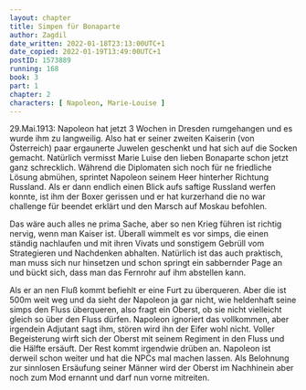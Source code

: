 ```yaml
---
layout: chapter
title: Simpen für Bonaparte
author: Zagdil
date_written: 2022-01-18T23:13:00UTC+1
date_copied: 2022-01-19T13:49:00UTC+1
postID: 1573889
running: 168
book: 3
part: 1
chapter: 2
characters: [ Napoleon, Marie-Louise ]
---
```

29.Mai.1913: Napoleon hat jetzt 3 Wochen in Dresden rumgehangen und es wurde ihm zu langweilig. Also hat er seiner zweiten Kaiserin (von Österreich) paar ergaunerte Juwelen geschenkt und hat sich auf die Socken gemacht. Natürlich vermisst Marie Luise den lieben Bonaparte schon jetzt ganz schrecklich. Während die Diplomaten sich noch für ne friedliche Lösung abmühen, sprintet Napoleon seinem Heer hinterher Richtung Russland. Als er dann endlich einen Blick aufs saftige Russland werfen konnte, ist ihm der Boxer gerissen und er hat kurzerhand die no war challenge für beendet erklärt und den Marsch auf Moskau befohlen.

Das wäre auch alles ne prima Sache, aber so nen Krieg führen ist richtig nervig, wenn man Kaiser ist. Überall wimmelt es vor simps, die einen ständig nachlaufen und mit ihren Vivats und sonstigem Gebrüll vom Strategieren und Nachdenken abhalten. Natürlich ist das auch praktisch, man muss sich nur hinsetzen und schon springt ein sabbernder Page an und bückt sich, dass man das Fernrohr auf ihm abstellen kann.

Als er an nen Fluß kommt befiehlt er eine Furt zu überqueren. Aber die ist 500m weit weg und da sieht der Napoleon ja gar nicht, wie heldenhaft seine simps den Fluss überqueren, also fragt ein Oberst, ob sie nicht vielleicht gleich so über den Fluss dürfen. Napoleon ignoriert das vollkommen, aber irgendein Adjutant sagt ihm, stören wird ihn der Eifer wohl nicht. Voller Begeisterung wirft sich der Oberst mit seinem Regiment in den Fluss und die Hälfte ersäuft. Der Rest kommt irgendwie drüben an. Napoleon ist derweil schon weiter und hat die NPCs mal machen lassen. Als Belohnung zur sinnlosen Ersäufung seiner Männer wird der Oberst im Nachhinein aber noch zum Mod ernannt und darf nun vorne mitreiten.